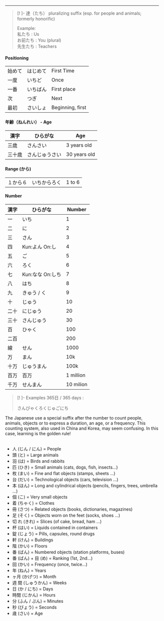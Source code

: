 
---

>[! ]- 達（たち）
>pluralizing suffix (esp. for people and animals; formerly honorific)​
>
>Example:\
>私たち : Us\
>お前たち : You (plural)\
>先生たち : Teachers

#### Positioning
|  |  |  |
| ---- | ---- | ---- |
| 始めて | はじめて | First Time |
| 一度 | いちど | Once |
| 一番 | いちばん | First place |
| 次 | つぎ | Next |
| 最初 | さいしょ | Beginning, first |

#### 年齢（ねんれい） - Age

| 漢字 | ひらがな | Age |
| --- | --- | --- |
| 三歳 | さんさい | 3 years old |
| 三十歳 | さんじゅうさい | 30 years old |

#### Range (から)
|  |  |  |
| ---- | ---- | ---- |
| １から６ | いちからろく | 1 to 6 |

#### Number
| 漢字 | ひらがな | Number | 
| --- | --- | --- |
| 一　| いち | 1 
| 二　| に | 2
| 三　| さん | 3
| 四　| Kun:よん On:し  | 4 
| 五　| ご | 5
| 六　| ろく | 6
| 七　| Kun:なな On:しち | 7
| 八　| はち | 8
| 九　| きゅう / く| 9
| 十　| じゅう | 10
| 二十| にじゅう | 20
| 三十| さんじゅう | 30 |
| 百 | ひゃく | 100 |
| 二百| | 200 |
| 線 |せん | 1000 |
| 万 |まん| 10k |
| 十万 |じゅうまん | 100k |
| 百万|百万 | 1 million |
| 千万|せんまん | 10 milion | 

> [! ]- Examples
> 365日 /  365 days : 
> 
> さんびゃくろくじゅごにち



The Japanese use a special suffix after the number to count people, animals, objects or to express a duration, an age, or a frequency. This counting system, also used in China and Korea, may seem confusing. In this case, learning is the golden rule!   
 

- 人 (じん / にん) = People
- 頭 (と) = Large animals
- 羽 (は) = Birds and rabbits
- 匹 (ひき) = Small animals (cats, dogs, fish, insects…)
- 枚 (まい) = Fine and flat objects (stamps, sheets ...)
- 台 (だい) = Technological objects (cars, television ...)
- 本 (ほん) = Long and cylindrical objects (pencils, fingers, trees, umbrella ...)
- 個 (こ) = Very small objects
- 着 (ちゃく) = Clothes
- 冊 (さつ) = Related objects (books, dictionaries, magazines)
- 足 (そく) = Objects worn on the feet (socks, shoes ...)
- 切 れ (きれ) = Slices (of cake, bread, ham ...)
- 杯 (はい) = Liquids contained in containers
- 錠 (じょう) = Pills, capsules, round drugs
- 軒 (けん) = Buildings
- 階 (かい) = Floors
- 番 (ばん) = Numbered objects (station platforms, buses)
- 番 (ばん) + 目 (め) = Ranking (1st, 2nd…)
- 回 (かい) = Frequency (once, twice…)
- 年 (ねん) = Years
- ヶ月 (かげつ) = Month
- 週 間 (しゅうかん) = Weeks
- 日 (か / にち) = Days
- 時間 (じかん) = Hours
- 分 (ふん / ぷん) = Minutes
- 秒 (びょう) = Seconds
- 歳 (さい) = Age